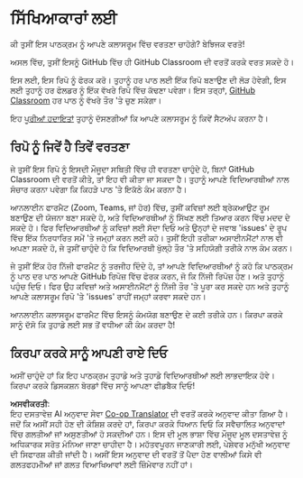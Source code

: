 <!--
CO_OP_TRANSLATOR_METADATA:
{
  "original_hash": "a094ef9927883de1cfcee51dbd143381",
  "translation_date": "2025-08-26T11:12:46+00:00",
  "source_file": "lessons/0-course-setup/for-teachers.md",
  "language_code": "pa"
}
-->
# ਸਿੱਖਿਆਕਾਰਾਂ ਲਈ

ਕੀ ਤੁਸੀਂ ਇਸ ਪਾਠਕ੍ਰਮ ਨੂੰ ਆਪਣੇ ਕਲਾਸਰੂਮ ਵਿੱਚ ਵਰਤਣਾ ਚਾਹੋਗੇ? ਬੇਝਿਜਕ ਵਰਤੋ!

ਅਸਲ ਵਿੱਚ, ਤੁਸੀਂ ਇਸਨੂੰ GitHub ਵਿੱਚ ਹੀ GitHub Classroom ਦੀ ਵਰਤੋਂ ਕਰਕੇ ਵਰਤ ਸਕਦੇ ਹੋ।

ਇਸ ਲਈ, ਇਸ ਰਿਪੋ ਨੂੰ ਫੋਰਕ ਕਰੋ। ਤੁਹਾਨੂੰ ਹਰ ਪਾਠ ਲਈ ਇੱਕ ਰਿਪੋ ਬਣਾਉਣ ਦੀ ਲੋੜ ਹੋਵੇਗੀ, ਇਸ ਲਈ ਤੁਹਾਨੂੰ ਹਰ ਫੋਲਡਰ ਨੂੰ ਇੱਕ ਵੱਖਰੇ ਰਿਪੋ ਵਿੱਚ ਕੱਢਣਾ ਪਵੇਗਾ। ਇਸ ਤਰ੍ਹਾਂ, [GitHub Classroom](https://classroom.github.com/classrooms) ਹਰ ਪਾਠ ਨੂੰ ਵੱਖਰੇ ਤੌਰ 'ਤੇ ਚੁਣ ਸਕੇਗਾ।

ਇਹ [ਪੂਰੀਆਂ ਹਦਾਇਤਾਂ](https://github.blog/2020-03-18-set-up-your-digital-classroom-with-github-classroom/) ਤੁਹਾਨੂੰ ਦੱਸਣਗੀਆਂ ਕਿ ਆਪਣੇ ਕਲਾਸਰੂਮ ਨੂੰ ਕਿਵੇਂ ਸੈਟਅੱਪ ਕਰਨਾ ਹੈ।

## ਰਿਪੋ ਨੂੰ ਜਿਵੇਂ ਹੈ ਤਿਵੇਂ ਵਰਤਣਾ

ਜੇ ਤੁਸੀਂ ਇਸ ਰਿਪੋ ਨੂੰ ਇਸਦੀ ਮੌਜੂਦਾ ਸਥਿਤੀ ਵਿੱਚ ਹੀ ਵਰਤਣਾ ਚਾਹੁੰਦੇ ਹੋ, ਬਿਨਾਂ GitHub Classroom ਦੀ ਵਰਤੋਂ ਕੀਤੇ, ਤਾਂ ਇਹ ਵੀ ਕੀਤਾ ਜਾ ਸਕਦਾ ਹੈ। ਤੁਹਾਨੂੰ ਆਪਣੇ ਵਿਦਿਆਰਥੀਆਂ ਨਾਲ ਸੰਚਾਰ ਕਰਨਾ ਪਵੇਗਾ ਕਿ ਕਿਹੜੇ ਪਾਠ 'ਤੇ ਇਕੱਠੇ ਕੰਮ ਕਰਨਾ ਹੈ।

ਆਨਲਾਈਨ ਫਾਰਮੈਟ (Zoom, Teams, ਜਾਂ ਹੋਰ) ਵਿੱਚ, ਤੁਸੀਂ ਕਵਿਜ਼ਾਂ ਲਈ ਬ੍ਰੇਕਆਉਟ ਰੂਮ ਬਣਾਉਣ ਦੀ ਯੋਜਨਾ ਬਣਾ ਸਕਦੇ ਹੋ, ਅਤੇ ਵਿਦਿਆਰਥੀਆਂ ਨੂੰ ਸਿੱਖਣ ਲਈ ਤਿਆਰ ਕਰਨ ਵਿੱਚ ਮਦਦ ਦੇ ਸਕਦੇ ਹੋ। ਫਿਰ ਵਿਦਿਆਰਥੀਆਂ ਨੂੰ ਕਵਿਜ਼ਾਂ ਲਈ ਸੱਦਾ ਦਿਓ ਅਤੇ ਉਨ੍ਹਾਂ ਦੇ ਜਵਾਬ 'issues' ਦੇ ਰੂਪ ਵਿੱਚ ਇੱਕ ਨਿਰਧਾਰਿਤ ਸਮੇਂ 'ਤੇ ਜਮ੍ਹਾਂ ਕਰਨ ਲਈ ਕਹੋ। ਤੁਸੀਂ ਇਹੀ ਤਰੀਕਾ ਅਸਾਈਨਮੈਂਟਾਂ ਨਾਲ ਵੀ ਅਪਣਾ ਸਕਦੇ ਹੋ, ਜੇ ਤੁਸੀਂ ਚਾਹੁੰਦੇ ਹੋ ਕਿ ਵਿਦਿਆਰਥੀ ਖੁੱਲ੍ਹੇ ਤੌਰ 'ਤੇ ਸਹਿਯੋਗੀ ਤਰੀਕੇ ਨਾਲ ਕੰਮ ਕਰਨ।

ਜੇ ਤੁਸੀਂ ਇੱਕ ਹੋਰ ਨਿੱਜੀ ਫਾਰਮੈਟ ਨੂੰ ਤਰਜੀਹ ਦਿੰਦੇ ਹੋ, ਤਾਂ ਆਪਣੇ ਵਿਦਿਆਰਥੀਆਂ ਨੂੰ ਕਹੋ ਕਿ ਪਾਠਕ੍ਰਮ ਨੂੰ ਪਾਠ ਦਰ ਪਾਠ ਆਪਣੇ GitHub ਰਿਪੋਜ਼ ਵਿੱਚ ਫੋਰਕ ਕਰਨ, ਜੋ ਕਿ ਨਿੱਜੀ ਰਿਪੋਜ਼ ਹੋਣ। ਅਤੇ ਤੁਹਾਨੂੰ ਪਹੁੰਚ ਦਿਓ। ਫਿਰ ਉਹ ਕਵਿਜ਼ਾਂ ਅਤੇ ਅਸਾਈਨਮੈਂਟਾਂ ਨੂੰ ਨਿੱਜੀ ਤੌਰ 'ਤੇ ਪੂਰਾ ਕਰ ਸਕਦੇ ਹਨ ਅਤੇ ਤੁਹਾਨੂੰ ਆਪਣੇ ਕਲਾਸਰੂਮ ਰਿਪੋ 'ਤੇ 'issues' ਰਾਹੀਂ ਜਮ੍ਹਾਂ ਕਰਵਾ ਸਕਦੇ ਹਨ।

ਆਨਲਾਈਨ ਕਲਾਸਰੂਮ ਫਾਰਮੈਟ ਵਿੱਚ ਇਸਨੂੰ ਕੰਮਯੋਗ ਬਣਾਉਣ ਦੇ ਕਈ ਤਰੀਕੇ ਹਨ। ਕਿਰਪਾ ਕਰਕੇ ਸਾਨੂੰ ਦੱਸੋ ਕਿ ਤੁਹਾਡੇ ਲਈ ਸਭ ਤੋਂ ਵਧੀਆ ਕੀ ਕੰਮ ਕਰਦਾ ਹੈ!

## ਕਿਰਪਾ ਕਰਕੇ ਸਾਨੂੰ ਆਪਣੀ ਰਾਏ ਦਿਓ

ਅਸੀਂ ਚਾਹੁੰਦੇ ਹਾਂ ਕਿ ਇਹ ਪਾਠਕ੍ਰਮ ਤੁਹਾਡੇ ਅਤੇ ਤੁਹਾਡੇ ਵਿਦਿਆਰਥੀਆਂ ਲਈ ਲਾਭਦਾਇਕ ਹੋਵੇ। ਕਿਰਪਾ ਕਰਕੇ ਡਿਸਕਸ਼ਨ ਬੋਰਡਾਂ ਵਿੱਚ ਸਾਨੂੰ ਆਪਣਾ ਫੀਡਬੈਕ ਦਿਓ!

**ਅਸਵੀਕਰਤੀ**:  
ਇਹ ਦਸਤਾਵੇਜ਼ AI ਅਨੁਵਾਦ ਸੇਵਾ [Co-op Translator](https://github.com/Azure/co-op-translator) ਦੀ ਵਰਤੋਂ ਕਰਕੇ ਅਨੁਵਾਦ ਕੀਤਾ ਗਿਆ ਹੈ। ਜਦੋਂ ਕਿ ਅਸੀਂ ਸਹੀ ਹੋਣ ਦੀ ਕੋਸ਼ਿਸ਼ ਕਰਦੇ ਹਾਂ, ਕਿਰਪਾ ਕਰਕੇ ਧਿਆਨ ਦਿਓ ਕਿ ਸਵੈਚਾਲਿਤ ਅਨੁਵਾਦਾਂ ਵਿੱਚ ਗਲਤੀਆਂ ਜਾਂ ਅਸੁਣਤੀਆਂ ਹੋ ਸਕਦੀਆਂ ਹਨ। ਇਸ ਦੀ ਮੂਲ ਭਾਸ਼ਾ ਵਿੱਚ ਮੌਜੂਦ ਮੂਲ ਦਸਤਾਵੇਜ਼ ਨੂੰ ਅਧਿਕਾਰਕ ਸਰੋਤ ਮੰਨਿਆ ਜਾਣਾ ਚਾਹੀਦਾ ਹੈ। ਮਹੱਤਵਪੂਰਨ ਜਾਣਕਾਰੀ ਲਈ, ਪੇਸ਼ੇਵਰ ਮਨੁੱਖੀ ਅਨੁਵਾਦ ਦੀ ਸਿਫਾਰਸ਼ ਕੀਤੀ ਜਾਂਦੀ ਹੈ। ਅਸੀਂ ਇਸ ਅਨੁਵਾਦ ਦੀ ਵਰਤੋਂ ਤੋਂ ਪੈਦਾ ਹੋਣ ਵਾਲੀਆਂ ਕਿਸੇ ਵੀ ਗਲਤਫਹਮੀਆਂ ਜਾਂ ਗਲਤ ਵਿਆਖਿਆਵਾਂ ਲਈ ਜ਼ਿੰਮੇਵਾਰ ਨਹੀਂ ਹਾਂ।